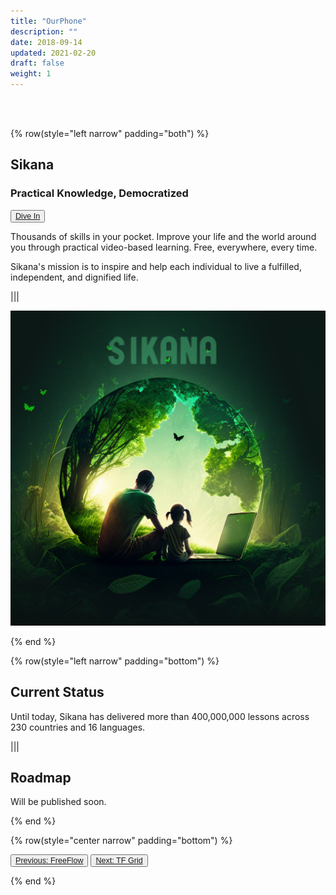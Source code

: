 ```yaml
---
title: "OurPhone"
description: ""
date: 2018-09-14
updated: 2021-02-20
draft: false
weight: 1
---
```


<div class="container mx-auto">

<br>
<br>

<!-- section 1 intro -->

{% row(style="left narrow" padding="both") %}

## Sikana

### Practical Knowledge, Democratized

<button style="font-size:0.9em">[Dive In](https://www.sikana.tv/)</button>

<p>
Thousands of skills in your pocket. Improve your life and the world around you through practical video-based learning. Free, everywhere, every time.

Sikana's mission is to inspire and help each individual to live a fulfilled, independent, and dignified life.

</p>

|||

![image](img/sikana.png#medium#mx-auto)

{% end %}

<!-- section 2 status -->

{% row(style="left narrow" padding="bottom") %}

## Current Status

<p>
Until today, Sikana has delivered more than 400,000,000 lessons across 230 countries and 16 languages.
</p>

|||

## Roadmap

<p>

Will be published soon.

</p>

{% end %}

{% row(style="center narrow" padding="bottom") %}

<button style="font-size:0.9em">[Previous: FreeFlow](/projects/freeflow)</button>
<button style="font-size:0.9em">[Next: TF Grid](/projects/tfgrid)</button>

{% end %}

<div>


